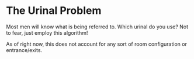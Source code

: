 # The Urinal Problem
Most men will know what is being referred to. Which urinal do you use? Not to fear, just employ this algorithm!

As of right now, this does not account for any sort of room configuration or entrance/exits.